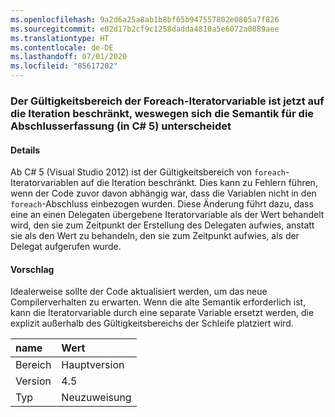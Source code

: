 ```yaml
---
ms.openlocfilehash: 9a2d6a25a8ab1b8bf65b947557802e0805a7f826
ms.sourcegitcommit: e02d17b2cf9c1258dadda4810a5e6072a0089aee
ms.translationtype: HT
ms.contentlocale: de-DE
ms.lasthandoff: 07/01/2020
ms.locfileid: "85617202"
---
```

### <a name="foreach-iterator-variable-is-now-scoped-within-the-iteration-so-closure-capturing-semantics-are-different-in-c5"></a>Der Gültigkeitsbereich der Foreach-Iteratorvariable ist jetzt auf die Iteration beschränkt, weswegen sich die Semantik für die Abschlusserfassung (in C# 5) unterscheidet

#### <a name="details"></a>Details

Ab C# 5 (Visual Studio 2012) ist der Gültigkeitsbereich von `foreach`-Iteratorvariablen auf die Iteration beschränkt. Dies kann zu Fehlern führen, wenn der Code zuvor davon abhängig war, dass die Variablen nicht in den `foreach`-Abschluss einbezogen wurden. Diese Änderung führt dazu, dass eine an einen Delegaten übergebene Iteratorvariable als der Wert behandelt wird, den sie zum Zeitpunkt der Erstellung des Delegaten aufwies, anstatt sie als den Wert zu behandeln, den sie zum Zeitpunkt aufwies, als der Delegat aufgerufen wurde.

#### <a name="suggestion"></a>Vorschlag

Idealerweise sollte der Code aktualisiert werden, um das neue Compilerverhalten zu erwarten. Wenn die alte Semantik erforderlich ist, kann die Iteratorvariable durch eine separate Variable ersetzt werden, die explizit außerhalb des Gültigkeitsbereichs der Schleife platziert wird.

| name    | Wert       |
|:--------|:------------|
| Bereich   | Hauptversion       |
| Version | 4.5         |
| Typ    | Neuzuweisung |
